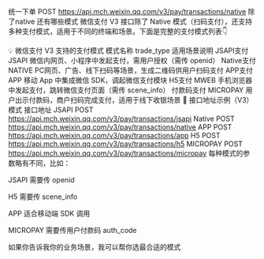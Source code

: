
统一下单 POST https://api.mch.weixin.qq.com/v3/pay/transactions/native 除了native 还有哪些模式
微信支付 V3 接口除了 Native 模式（扫码支付），还支持多种支付模式，适用于不同的终端和场景。下面是完整的支付模式列表👇

💡 微信支付 V3 支持的支付模式
模式名称	trade_type	适用场景说明
JSAPI支付	JSAPI	微信内网页、小程序中发起支付，需用户授权（需传 openid）
Native支付	NATIVE	PC网页、广告、线下扫码等场景，生成二维码供用户扫码支付
APP支付	APP	移动 App 中集成微信 SDK，调起微信支付模块
H5支付	MWEB	手机浏览器中发起支付，跳转微信支付页面（需传 scene_info）
付款码支付	MICROPAY	用户出示付款码，商户扫码完成支付，适用于线下收银场景
🧩 接口地址示例（V3）
模式	接口地址
JSAPI	POST https://api.mch.weixin.qq.com/v3/pay/transactions/jsapi
Native	POST https://api.mch.weixin.qq.com/v3/pay/transactions/native
APP	POST https://api.mch.weixin.qq.com/v3/pay/transactions/app
H5	POST https://api.mch.weixin.qq.com/v3/pay/transactions/h5
MICROPAY	POST https://api.mch.weixin.qq.com/v3/pay/transactions/micropay
每种模式的参数略有不同，比如：

JSAPI 需要传 openid

H5 需要传 scene_info

APP 适合移动端 SDK 调用

MICROPAY 需要传用户付款码 auth_code

如果你告诉我你的业务场景，我可以帮你选最合适的模式